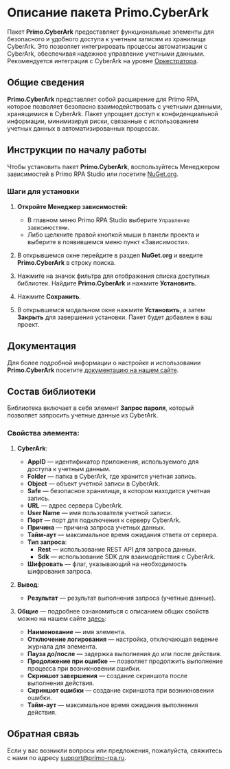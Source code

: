 # Описание пакета Primo.CyberArk

Пакет **Primo.CyberArk** предоставляет функциональные элементы для безопасного и удобного доступа к учетным записям из хранилища CyberArk. Это позволяет интегрировать процессы автоматизации с CyberArk, обеспечивая надежное управление учетными данными. Рекомендуется интеграция с CyberArk на уровне [Оркестратора](https://docs.primo-rpa.ru/primo-rpa/orchestrator/intro).

## Общие сведения

**Primo.CyberArk** представляет собой расширение для Primo RPA, которое позволяет безопасно взаимодействовать с учетными данными, хранящимися в CyberArk. Пакет упрощает доступ к конфиденциальной информации, минимизируя риски, связанные с использованием учетных данных в автоматизированных процессах.

## Инструкции по началу работы

Чтобы установить пакет **Primo.CyberArk**, воспользуйтесь Менеджером зависимостей в Primo RPA Studio или посетите [NuGet.org](https://www.nuget.org/).

### Шаги для установки

1. **Откройте Менеджер зависимостей:**
   - В главном меню Primo RPA Studio выберите `Управление зависимостями`.
   - Либо щелкните правой кнопкой мыши в панели проекта и выберите в появившемся меню пункт «Зависимости».

2. В открывшемся окне перейдите в раздел **NuGet.org** и введите **Primo.CyberArk** в строку поиска.

3. Нажмите на значок фильтра для отображения списка доступных библиотек. Найдите **Primo.CyberArk** и нажмите **Установить**.

4. Нажмите **Сохранить**.

5. В открывшемся модальном окне нажмите **Установить**, а затем **Закрыть** для завершения установки. Пакет будет добавлен в ваш проект.

## Документация

Для более подробной информации о настройке и использовании **Primo.CyberArk** посетите [документацию на нашем сайте](https://docs.primo-rpa.ru).

## Состав библиотеки

Библиотека включает в себя элемент **Запрос пароля**, который позволяет запросить учетные данные из CyberArk.

### Свойства элемента:

1. **CyberArk**:
   - **AppID** — идентификатор приложения, используемого для доступа к учетным данным.
   - **Folder** — папка в CyberArk, где хранится учетная запись.
   - **Object** — объект учетной записи в CyberArk.
   - **Safe** — безопасное хранилище, в котором находится учетная запись.
   - **URL** — адрес сервера CyberArk.
   - **User Name** — имя пользователя учетной записи.
   - **Порт** — порт для подключения к серверу CyberArk.
   - **Причина** — причина запроса учетных данных.
   - **Тайм-аут** — максимальное время ожидания ответа от сервера.
   - **Тип запроса**:
      - **Rest** — использование REST API для запроса данных.
      - **Sdk** — использование SDK для взаимодействия с CyberArk.
   - **Шифровать** — флаг, указывающий на необходимость шифрования запроса.

2. **Вывод**:
   - **Результат** — результат выполнения запроса (учетные данные).

3. **Общие** — подробнее ознакомиться с описанием общих свойств можно на нашем сайте [здесь](https://docs.primo-rpa.ru/primo-rpa/primo-rpa-studio/process/elements):
   - **Наименование** — имя элемента.
   - **Отключение логирования** — настройка, отключающая ведение журнала для элемента.
   - **Пауза до/после** — задержка выполнения до или после действия.
   - **Продолжение при ошибке** — позволяет продолжить выполнение процесса при возникновении ошибки.
   - **Скриншот завершения** — создание скриншота после выполнения действия.
   - **Скриншот ошибки** — создание скриншота при возникновении ошибки.
   - **Тайм-аут** — максимальное время ожидания выполнения действия.

## Обратная связь

Если у вас возникли вопросы или предложения, пожалуйста, свяжитесь с нами по адресу [support@primo-rpa.ru](mailto:support@primo-rpa.ru).


